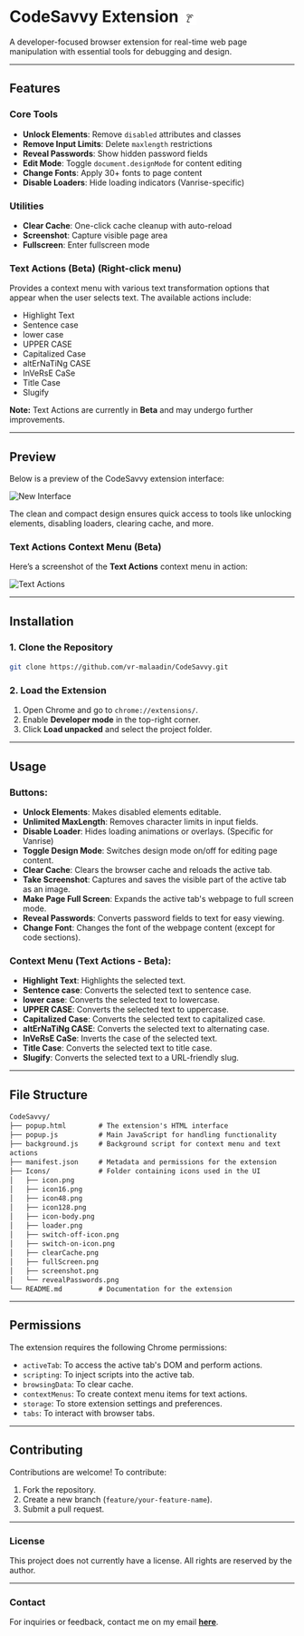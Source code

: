 # **CodeSavvy Extension** <img src="Icons/ai-logo.gif" width="24" height="24" align="center" alt="Animated logo">

A developer-focused browser extension for real-time web page manipulation with essential tools for debugging and design.

---

## **Features**

### **Core Tools**
- **Unlock Elements**: Remove `disabled` attributes and classes
- **Remove Input Limits**: Delete `maxlength` restrictions
- **Reveal Passwords**: Show hidden password fields
- **Edit Mode**: Toggle `document.designMode` for content editing
- **Change Fonts**: Apply 30+ fonts to page content
- **Disable Loaders**: Hide loading indicators (Vanrise-specific)

### **Utilities**
- **Clear Cache**: One-click cache cleanup with auto-reload
- **Screenshot**: Capture visible page area
- **Fullscreen**: Enter fullscreen mode

### **Text Actions (Beta)** (Right-click menu)
Provides a context menu with various text transformation options that appear when the user selects text. The available actions include:
- Highlight Text
- Sentence case
- lower case
- UPPER CASE
- Capitalized Case
- altErNaTiNg CASE
- InVeRsE CaSe
- Title Case
- Slugify
  
**Note:** Text Actions are currently in **Beta** and may undergo further improvements.

---

## **Preview**

Below is a preview of the CodeSavvy extension interface:

![New Interface](https://github.com/user-attachments/assets/4703219c-f73c-490e-8df3-8cad194f4371)

The clean and compact design ensures quick access to tools like unlocking elements, disabling loaders, clearing cache, and more.

### Text Actions Context Menu (Beta)
Here’s a screenshot of the **Text Actions** context menu in action:

![Text Actions](https://github.com/user-attachments/assets/52e3709a-660b-4647-898e-c1186ec039e2)

---

## **Installation**

### 1. Clone the Repository
```bash
git clone https://github.com/vr-malaadin/CodeSavvy.git
```

### 2. Load the Extension
1. Open Chrome and go to `chrome://extensions/`.
2. Enable **Developer mode** in the top-right corner.
3. Click **Load unpacked** and select the project folder.

---

## **Usage**

### Buttons:
- **Unlock Elements**: Makes disabled elements editable.
- **Unlimited MaxLength**: Removes character limits in input fields.
- **Disable Loader**: Hides loading animations or overlays. (Specific for Vanrise)
- **Toggle Design Mode**: Switches design mode on/off for editing page content.
- **Clear Cache**: Clears the browser cache and reloads the active tab.
- **Take Screenshot**: Captures and saves the visible part of the active tab as an image.
- **Make Page Full Screen**: Expands the active tab's webpage to full screen mode.
- **Reveal Passwords**: Converts password fields to text for easy viewing.
- **Change Font**: Changes the font of the webpage content (except for code sections).

### Context Menu (Text Actions - Beta):
- **Highlight Text**: Highlights the selected text.
- **Sentence case**: Converts the selected text to sentence case.
- **lower case**: Converts the selected text to lowercase.
- **UPPER CASE**: Converts the selected text to uppercase.
- **Capitalized Case**: Converts the selected text to capitalized case.
- **altErNaTiNg CASE**: Converts the selected text to alternating case.
- **InVeRsE CaSe**: Inverts the case of the selected text.
- **Title Case**: Converts the selected text to title case.
- **Slugify**: Converts the selected text to a URL-friendly slug.

---

## **File Structure**

```
CodeSavvy/
├── popup.html        # The extension's HTML interface
├── popup.js          # Main JavaScript for handling functionality
├── background.js     # Background script for context menu and text actions
├── manifest.json     # Metadata and permissions for the extension
├── Icons/            # Folder containing icons used in the UI
│   ├── icon.png
│   ├── icon16.png
│   ├── icon48.png
│   ├── icon128.png
│   ├── icon-body.png
│   ├── loader.png
│   ├── switch-off-icon.png
│   ├── switch-on-icon.png
│   ├── clearCache.png
│   ├── fullScreen.png
│   ├── screenshot.png
│   └── revealPasswords.png
└── README.md         # Documentation for the extension
```

---

## **Permissions**

The extension requires the following Chrome permissions:
- `activeTab`: To access the active tab's DOM and perform actions.
- `scripting`: To inject scripts into the active tab.
- `browsingData`: To clear cache.
- `contextMenus`: To create context menu items for text actions.
- `storage`: To store extension settings and preferences.
- `tabs`: To interact with browser tabs.

---

## **Contributing**

Contributions are welcome! To contribute:
1. Fork the repository.
2. Create a new branch (`feature/your-feature-name`).
3. Submit a pull request.

---

### **License**  
This project does not currently have a license. All rights are reserved by the author.

---

### **Contact**  
For inquiries or feedback, contact me on my email **[here](mailto:mahdialaaaldin+codesavvy@gmail.com)**.
